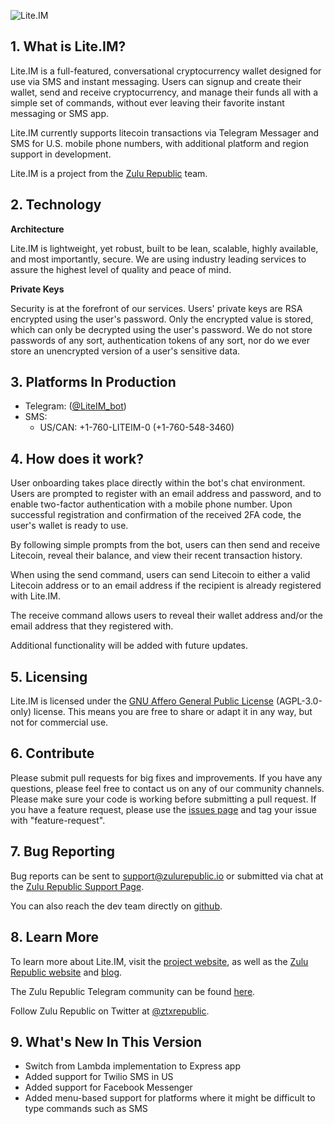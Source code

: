 ![Lite.IM](liteIM.png?raw=true "Lite.IM")

## 1. What is Lite.IM?

Lite.IM is a full-featured, conversational cryptocurrency wallet designed for use via SMS and instant messaging. Users can signup and create their wallet, send and receive cryptocurrency, and manage their funds all with a simple set of commands, without ever leaving their favorite instant messaging or SMS app.

Lite.IM currently supports litecoin transactions via Telegram Messager and SMS for U.S. mobile phone numbers, with additional platform and region support in development.

Lite.IM is a project from the [Zulu Republic](https://www.zulurepublic.io/) team. 

## 2. Technology

**Architecture**

Lite.IM is lightweight, yet robust, built to be lean, scalable, highly available, and most importantly, secure. We are using industry leading services to assure the highest level of quality and peace of mind. 

**Private Keys**

Security is at the forefront of our services. Users' private keys are RSA encrypted using the user's password. Only the encrypted value is stored, which can only be decrypted using the user's password. We do not store passwords of any sort, authentication tokens of any sort, nor do we ever store an unencrypted version of a user's sensitive data.

## 3. Platforms In Production

- Telegram: ([@LiteIM_bot](http://telegram.me/LiteIM_bot))
- SMS: 
    - US/CAN: +1-760-LITEIM-0 (+1-760-548-3460)

## 4. How does it work?

User onboarding takes place directly within the bot's chat environment. Users are prompted to register with an email address and password, and to enable two-factor authentication with a mobile phone number. Upon successful registration and confirmation of the received 2FA code, the user's wallet is ready to use. 

By following simple prompts from the bot, users can then send and receive Litecoin, reveal their balance, and view their recent transaction history. 

When using the send command, users can send Litecoin to either a valid Litecoin address or to an email address if the recipient is already registered with Lite.IM. 

The receive command allows users to reveal their wallet address and/or the email address that they registered with. 

Additional functionality will be added with future updates. 

## 5. Licensing 

Lite.IM is licensed under the [GNU Affero General Public License](https://www.gnu.org/licenses/agpl-3.0.en.html) (AGPL-3.0-only) license. This means you are free to share or adapt it in any way, but not for commercial use.

## 6. Contribute

Please submit pull requests for big fixes and improvements. If you have any questions, please feel free to contact us on any of our community channels. Please make sure your code is working before submitting a pull request. If you have a feature request, please use the [issues page](https://github.com/zulurepublic/liteIM-telegram/issues) and tag your issue with "feature-request".

## 7. Bug Reporting

Bug reports can be sent to support@zulurepublic.io or submitted via chat at the [Zulu Republic Support Page](http://support.zulurepublic.io/).

You can also reach the dev team directly on [github](https://github.com/zulurepublic/liteIM-telegram/issues).

## 8. Learn More

To learn more about Lite.IM, visit the [project website](https://www.lite.im/), as well as the [Zulu Republic website](https://www.zulurepublic.io/) and [blog](www.medium.com/zulurepublic).

The Zulu Republic Telegram community can be found [here](https://t.me/ztxrepublic).

Follow Zulu Republic on Twitter at [@ztxrepublic](www.twitter.com/ztxrepublic).

## 9. What's New In This Version

- Switch from Lambda implementation to Express app
- Added support for Twilio SMS in US
- Added support for Facebook Messenger
- Added menu-based support for platforms where it might be difficult to type commands such as SMS
